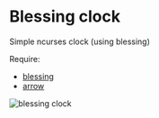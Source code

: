 Blessing clock
==============

Simple ncurses clock (using blessing)

Require:
- [blessing](https://pypi.python.org/pypi/blessings/)
- [arrow](https://pypi.python.org/pypi/arrow/0.4.2)

![blessing clock](https://raw.github.com/Spittie/silly-projects/master/Blessings%20clock/clock.gif)